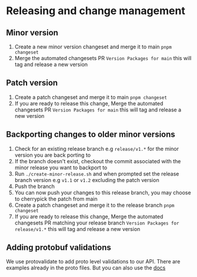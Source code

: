 # Releasing and change management

## Minor version

1. Create a new minor version changeset and merge it to main `pnpm changeset`
2. Merge the automated changesets PR `Version Packages for main` this will tag and release a new version

## Patch version

1. Create a patch changeset and merge it to main `pnpm changeset`
2. If you are ready to release this change, Merge the automated changesets PR `Version Packages for main` this will tag and release a new version

## Backporting changes to older minor versions

1. Check for an existing release branch e.g `release/v1.*` for the minor version you are back porting to
2. If the branch doesn't exist, checkout the commit associated with the minor release you want to backport to
3. Run `./create-minor-release.sh` and when prompted set the release branch version e.g `v1.1` or `v1.2` excluding the patch version
4. Push the branch
5. You can now push your changes to this release branch, you may choose to cherrypick the patch from main
6. Create a patch changeset and merge it to the release branch `pnpm changeset`
7. If you are ready to release this change, Merge the automated changesets PR matching your release branch `Version Packages for release/v1.*` this will tag and release a new version


## Adding protobuf validations
We use protovalidate to add proto level validations to our API. There are examples already in the proto files. But you can also use the [docs](https://github.com/bufbuild/protovalidate/blob/main/docs/cel.md)